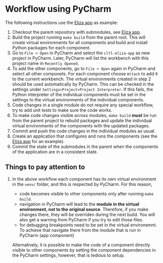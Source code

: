 # Workflow using PyCharm

The following instructions use the [Eliza app](https://github.com/leolani/eliza-parent) as example:

1. Checkout the parent repository with submodules, see [Eliza app](https://github.com/leolani/eliza-parent).
2. Build the project running `make build` from the parent root. This will create virtual environments for all components
and build and install Python packages for each component.
3. Go to `File > Open` in PyCharm and select the `cltl-eliza-app` as new project in PyCharm. Later, PyCharm will list the workbench with this project name in `Recently Opened`.
4. To add the other components, go to `File > Open` again in PyCharm and select all other componets. For each component choose `Attach` to add it
to the current workbench. The virtual environments created in step 2 should be used automatically by PyCharm. This can 
be checked in the settings under `Settings>Project>Project Interpreter`. If this fails, the Python interpreter of the
individual components must be set in the settings to the virtual environments of the individual components.   
5. Code changes in a single module do not require any special workflow, try to add unit tests to make sure the code works.
6. To make code changes visible across modules, `make build` **must** be run from the parent project to rebuild packages and update the individual
virtual environments of the components with the updated packages.
7. Commit and push the code changes in the individual modules as usual.
8. Create an application that configures and runs the components (see the [Eliza app](https://github.com/leolani/cltl-eliza-app) for an example).
9. Commit the state of the submodules in the parent when the components of the application are in a consistent state.

## Things to pay attention to

1. In the above workflow each component has its own virtual environment in the `venv/` folder, and this is respected by PyCharm. For this reason,
    - code becomes visible to other components only after running `make build`.
    - navigation in PyCharm will lead to the **module in the virtual environment,
     not to the original source**. Therefore, if you make changes there, they will
     be overriden during the next build. You will also get a warning from PyCharm
     if you try to edit those files.
    - for debugging breakpoints need to be set in the virtual environemnt. To achieve that navigate there from the module that is run in PyCharm (app
    component)
  
    Alternatively, it is possible to make the code of a component directly visible to other components by setting the
    component dependencies in the PyCharm settings, however, that is tedious to setup.
